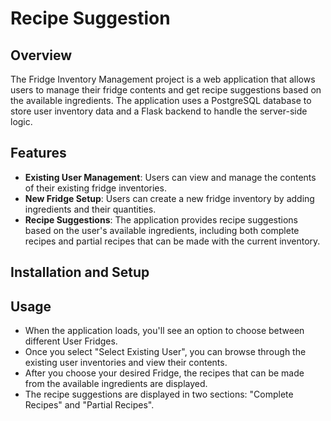 # Recipe Suggestion

## Overview
The Fridge Inventory Management project is a web application that allows users to manage their fridge contents and get recipe suggestions based on the available ingredients. The application uses a PostgreSQL database to store user inventory data and a Flask backend to handle the server-side logic.

## Features
- **Existing User Management**: Users can view and manage the contents of their existing fridge inventories.
- **New Fridge Setup**: Users can create a new fridge inventory by adding ingredients and their quantities.
- **Recipe Suggestions**: The application provides recipe suggestions based on the user's available ingredients, including both complete recipes and partial recipes that can be made with the current inventory.

## Installation and Setup



## Usage
- When the application loads, you'll see an option to choose between different User Fridges.
- Once you select "Select Existing User", you can browse through the existing user inventories and view their contents.
- After you choose your desired Fridge, the recipes that can be made from the available ingredients are displayed.
- The recipe suggestions are displayed in two sections: "Complete Recipes" and "Partial Recipes".
